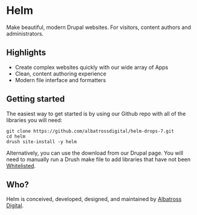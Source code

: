 
Helm
====

Make beautiful, modern Drupal websites. For visitors, content authors and administrators.


Highlights
----------

* Create complex websites quickly with our wide array of Apps
* Clean, content authoring experience
* Modern file interface and formatters


Getting started
---------------

The easiest way to get started is by using our Github repo with all of the libraries you will need:
```
git clone https://github.com/albatrossdigital/helm-drops-7.git
cd helm
drush site-install -y helm
```

Alternatively, you can use the download from our Drupal page. You will need to manually run a Drush make file to add 
libraries that have not been [Whitelisted](@todo).


Who?
----

Helm is conceived, developed, designed, and maintained by [Albatross Digital](http://albatrossdigital.com).
